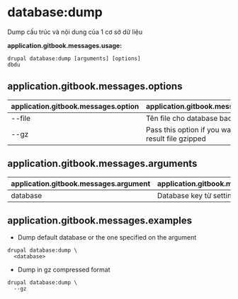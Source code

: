 # database:dump
Dump cấu trúc và nội dung của 1 cơ sở dữ liệu

**application.gitbook.messages.usage:**
```
drupal database:dump [arguments] [options]
dbdu
```

## application.gitbook.messages.options
application.gitbook.messages.option | application.gitbook.messages.details
-------|-------------
--file |  Tên file cho database backup của bạn
--gz | Pass this option if you want the sql result file gzipped

## application.gitbook.messages.arguments
application.gitbook.messages.argument | application.gitbook.messages.details
---------|-------------
database | Database key từ settings.php

## application.gitbook.messages.examples
* Dump default database or the one specified on the argument
```
drupal database:dump \
  <database>
```
* Dump in gz compressed format
```
drupal database:dump \
  --gz
```
